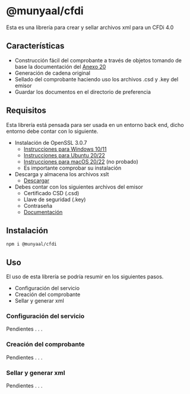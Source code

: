 # @munyaal/cfdi

Esta es una librería para crear y sellar archivos xml para un CFDi 4.0

## Características

- Construcción fácil del comprobante a través de objetos tomando de base la documentación del [Anexo 20](http://omawww.sat.gob.mx/tramitesyservicios/Paginas/anexo_20_version3-3.htm)
- Generación de cadena original
- Sellado del comprobante haciendo uso los archivos .csd y .key del emisor
- Guardar los documentos en el directorio de preferencia

## Requisitos

Esta librería está pensada para ser usada en un entorno back end, dicho entorno debe contar con lo siguiente.

- Instalación de OpenSSL 3.0.7
  - [Instrucciones para Windows 10/11](https://www.youtube.com/watch?v=cBa87N_BZ4s)
  - [Instrucciones para Ubuntu 20/22](https://learnubuntu.com/install-openssl/)
  - [Instrucciones para macOS 20/22](https://ports.macports.org/port/openssl/) (no probado)
  - Es importante comprobar su instalación
- Descarga y almacena los archivos xslt
  - [Descargar](https://www.mediafire.com/file/cwc1yvnpnfv6eq6/xslt.zip/file)
- Debes contar con los siguientes archivos del emisor
  - Certificado CSD (.csd)
  - Llave de seguridad (.key)
  - Contraseña
  - [Documentación](https://www.gob.mx/sat/acciones-y-programas/certificado-de-sello-digital)

## Instalación

```
npm i @munyaal/cfdi
```

## Uso

El uso de esta librería se podría resumir en los siguientes pasos.

- Configuración del servicio
- Creación del comprobante
- Sellar y generar xml

### Configuración del servicio

Pendientes . . .

### Creación del comprobante

Pendientes . . .

### Sellar y generar xml

Pendientes . . .
